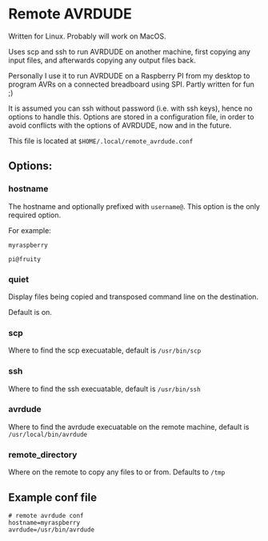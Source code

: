 # Remote AVRDUDE

Written for Linux. Probably will work on MacOS.

Uses scp and ssh to run AVRDUDE on another machine, first copying any input files, and afterwards copying any output files back.

Personally I use it to run AVRDUDE on a Raspberry PI from my desktop to program AVRs on a connected breadboard using SPI. Partly written for fun ;)

It is assumed you can ssh without password (i.e. with ssh keys), hence no options to handle this.
Options are stored in a configuration file, in order to avoid conflicts with the options of AVRDUDE, now and in the future.

This file is located at ```$HOME/.local/remote_avrdude.conf```

## Options:

### hostname
The hostname and optionally prefixed with ```username@```. This option is the only required option.
    
For example:
    
```myraspberry```
        
```pi@fruity```

### quiet
Display files being copied and transposed command line on the destination.

Default is on.

### scp
Where to find the scp execuatable, default is ```/usr/bin/scp```

### ssh
Where to find the ssh execuatable, default is ```/usr/bin/ssh```

### avrdude
Where to find the avrdude execuatable on the remote machine, default is ```/usr/local/bin/avrdude```

### remote_directory
Where on the remote to copy any files to or from. Defaults to ```/tmp```

## Example conf file
    # remote avrdude conf
    hostname=myraspberry
    avrdude=/usr/bin/avrdude
